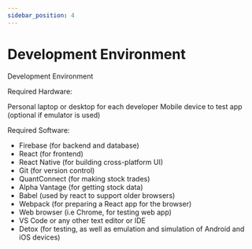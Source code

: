 ```yaml
---
sidebar_position: 4
---
```


# Development Environment
Development Environment

Required Hardware:

Personal laptop or desktop for each developer
Mobile device to test app (optional if emulator is used)

Required Software:

- Firebase (for backend and database)
- React (for frontend)
- React Native (for building cross-platform UI)
- Git (for version control)
- QuantConnect (for making stock trades)
- Alpha Vantage (for getting stock data)
- Babel (used by react to support older browsers)
- Webpack (for preparing a React app for the browser)
- Web browser (i.e Chrome, for testing web app)
- VS Code or any other text editor or IDE
- Detox (for testing, as well as emulation and simulation of Android and iOS devices)
